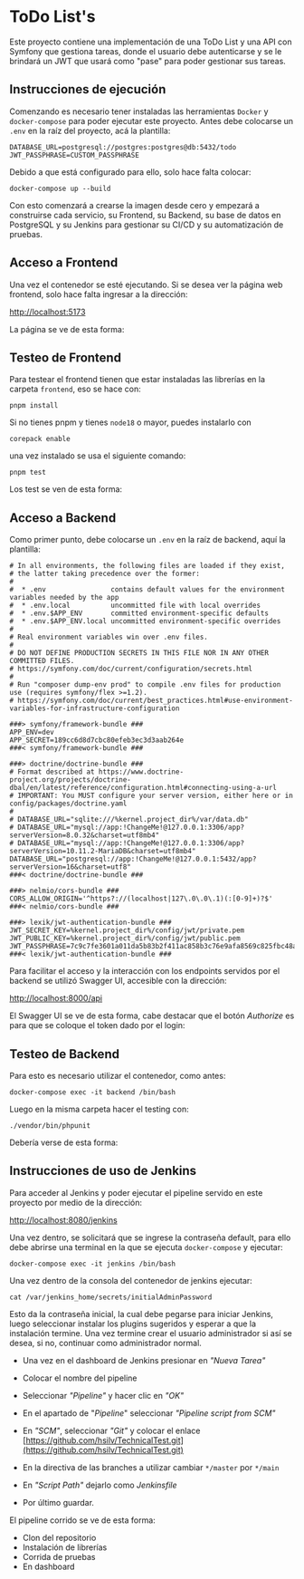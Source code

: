 # ToDo List's
Este proyecto contiene una implementación de una ToDo List y una API con Symfony que gestiona tareas, donde el usuario debe autenticarse y se le brindará un JWT que usará como "pase" para poder gestionar sus tareas.

## Instrucciones de ejecución
Comenzando es necesario tener instaladas las herramientas `Docker` y `docker-compose` para poder ejecutar este proyecto. 
Antes debe colocarse un `.env` en la raíz del proyecto, acá la plantilla:
```
DATABASE_URL=postgresql://postgres:postgres@db:5432/todo
JWT_PASSPHRASE=CUSTOM_PASSPHRASE
```
Debido a que está configurado para ello, solo hace falta colocar:

```
docker-compose up --build
```

Con esto comenzará a crearse la imagen desde cero y empezará a construirse cada servicio, su Frontend, su Backend, su base de datos en PostgreSQL y su Jenkins para gestionar su CI/CD y su automatización de pruebas.

## Acceso a Frontend
Una vez el contenedor se esté ejecutando. Si se desea ver la página web frontend, solo hace falta ingresar a la dirección:

[http://localhost:5173](http://localhost:5173)

La página se ve de esta forma:

## Testeo de Frontend
Para testear el frontend tienen que estar instaladas las librerías en la carpeta `frontend`, eso se hace con:
```
pnpm install
```
Si no tienes pnpm y tienes `node18` o mayor, puedes instalarlo con
```
corepack enable
```
una vez instalado se usa el siguiente comando:
```
pnpm test
```
Los test se ven de esta forma:

## Acceso a Backend
Como primer punto, debe colocarse un `.env` en la raíz de backend, aquí la plantilla:
```
# In all environments, the following files are loaded if they exist,
# the latter taking precedence over the former:
#
#  * .env                contains default values for the environment variables needed by the app
#  * .env.local          uncommitted file with local overrides
#  * .env.$APP_ENV       committed environment-specific defaults
#  * .env.$APP_ENV.local uncommitted environment-specific overrides
#
# Real environment variables win over .env files.
#
# DO NOT DEFINE PRODUCTION SECRETS IN THIS FILE NOR IN ANY OTHER COMMITTED FILES.
# https://symfony.com/doc/current/configuration/secrets.html
#
# Run "composer dump-env prod" to compile .env files for production use (requires symfony/flex >=1.2).
# https://symfony.com/doc/current/best_practices.html#use-environment-variables-for-infrastructure-configuration

###> symfony/framework-bundle ###
APP_ENV=dev
APP_SECRET=189cc6d8d7cbc80efeb3ec3d3aab264e
###< symfony/framework-bundle ###

###> doctrine/doctrine-bundle ###
# Format described at https://www.doctrine-project.org/projects/doctrine-dbal/en/latest/reference/configuration.html#connecting-using-a-url
# IMPORTANT: You MUST configure your server version, either here or in config/packages/doctrine.yaml
#
# DATABASE_URL="sqlite:///%kernel.project_dir%/var/data.db"
# DATABASE_URL="mysql://app:!ChangeMe!@127.0.0.1:3306/app?serverVersion=8.0.32&charset=utf8mb4"
# DATABASE_URL="mysql://app:!ChangeMe!@127.0.0.1:3306/app?serverVersion=10.11.2-MariaDB&charset=utf8mb4"
DATABASE_URL="postgresql://app:!ChangeMe!@127.0.0.1:5432/app?serverVersion=16&charset=utf8"
###< doctrine/doctrine-bundle ###

###> nelmio/cors-bundle ###
CORS_ALLOW_ORIGIN='^https?://(localhost|127\.0\.0\.1)(:[0-9]+)?$'
###< nelmio/cors-bundle ###

###> lexik/jwt-authentication-bundle ###
JWT_SECRET_KEY=%kernel.project_dir%/config/jwt/private.pem
JWT_PUBLIC_KEY=%kernel.project_dir%/config/jwt/public.pem
JWT_PASSPHRASE=7c9c7fe3601a011da5b83b2f411ac858b3c76e9afa8569c825fbc48af15e62c3
###< lexik/jwt-authentication-bundle ###

```
Para facilitar el acceso y la interacción con los endpoints servidos por el backend se utilizó Swagger UI, accesible con la dirección:

[http://localhost:8000/api](http://localhost:8000/api)

El Swagger UI se ve de esta forma, cabe destacar que el botón *Authorize* es para que se coloque el token dado por el login:


## Testeo de Backend
Para esto es necesario utilizar el contenedor, como antes:
```
docker-compose exec -it backend /bin/bash
```
Luego en la misma carpeta hacer el testing con:
```
./vendor/bin/phpunit
```
Debería verse de esta forma:


## Instrucciones de uso de Jenkins
Para acceder al Jenkins y poder ejecutar el pipeline servido en este proyecto por medio de la dirección:

[http://localhost:8080/jenkins](http://localhost:8080/jenkins)

Una vez dentro, se solicitará que se ingrese la contraseña default, para ello debe abrirse una terminal en la que se ejecuta `docker-compose` y ejecutar:
```
docker-compose exec -it jenkins /bin/bash
```

Una vez dentro de la consola del contenedor de jenkins ejecutar:
```
cat /var/jenkins_home/secrets/initialAdminPassword
```
Esto da la contraseña inicial, la cual debe pegarse para iniciar Jenkins, luego seleccionar instalar los plugins sugeridos y esperar a que la instalación termine. Una vez termine crear el usuario administrador si así se desea, si no, continuar como administrador normal.

* Una vez en el dashboard de Jenkins presionar en _"Nueva Tarea"_

* Colocar el nombre del pipeline

* Seleccionar _"Pipeline"_ y hacer clic en _"OK"_

* En el apartado de "_Pipeline_" seleccionar _"Pipeline script from SCM"_
* En _"SCM"_, seleccionar _"Git"_ y colocar el enlace [https://github.com/hsilv/TechnicalTest.git](https://github.com/hsilv/TechnicalTest.git)
* En la directiva de las branches a utilizar cambiar `*/master` por `*/main`
* En _"Script Path"_ dejarlo como _Jenkinsfile_
* Por último guardar.

El pipeline corrido se ve de esta forma:
* Clon del repositorio
* Instalación de librerías
* Corrida de pruebas
* En dashboard
